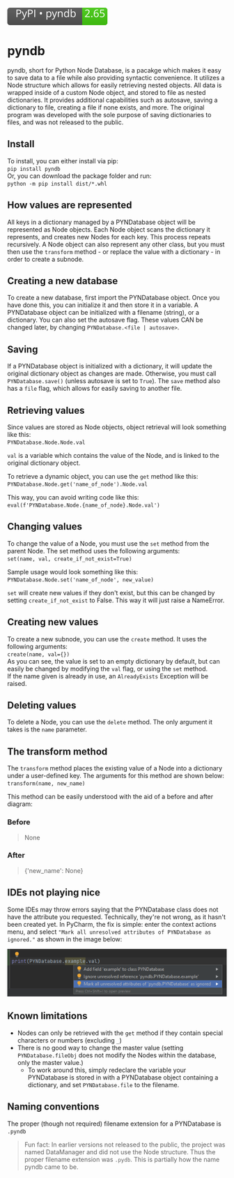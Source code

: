 [![PyPI version pyndb](https://raw.githubusercontent.com/jvadair/pyndb/main/github_assets/pypi_badge.svg)](https://pypi.org/project/pyndb/)
# pyndb
pyndb, short for Python Node Database, is a pacakge which makes it easy to save data to a file while also providing syntactic convenience. It utilizes a Node structure which allows for easily retrieving nested objects. All data is wrapped inside of a custom Node object, and stored to file as nested dictionaries. It  provides additional capabilities such as autosave, saving a dictionary to file, creating a file if none exists, and more. The original program was developed with  the sole purpose of saving dictionaries to files, and was not released to the public.

## Install
To install, you can either install via pip:  
`pip install pyndb`  
Or, you can download the package folder and run:  
`python -m pip install dist/*.whl`  

## How values are represented
All keys in a dictionary managed by a PYNDatabase object will be represented as Node objects. Each Node object scans the dictionary it represents, and creates new Nodes for each key. This process repeats recursively. A Node object can also represent any other class, but you must then use the `transform` method - or replace the value with a dictionary - in order to create a subnode.

## Creating a new database
To create a new database, first import the PYNDatabase object. Once you have done this, you can initialize it and then store it in a variable. A PYNDatabase object can be initialized with a filename (string), or a dictionary. You can also set the autosave flag. These values CAN be changed later, by changing `PYNDatabase.<file | autosave>`.

## Saving
If a PYNDatabase object is initialized with a dictionary, it will update the original dictionary object as changes are made. Otherwise, you must call `PYNDatabase.save()` (unless autosave is set to `True`). The `save` method also has a `file` flag, which allows for easily saving to another file.

## Retrieving values
Since values are stored as Node objects, object retrieval will look something like this:  
`PYNDatabase.Node.Node.val`  

`val` is a variable which contains the value of the Node, and is linked to the original dictionary object.  

To retrieve a dynamic object, you can use the `get` method like this:  
`PYNDatabase.Node.get('name_of_node').Node.val`  

This way, you can avoid writing code like this:  
`eval(f'PYNDatabase.Node.{name_of_node}.Node.val')`  

## Changing values
To change the value of a Node, you must use the `set` method from the parent Node. The set method uses the following arguments:  
`set(name, val, create_if_not_exist=True)`  

Sample usage would look something like this:  
`PYNDatabase.Node.set('name_of_node', new_value)`  

`set` will create new values if they don't exist, but this can be changed by setting `create_if_not_exist` to False. This way it will just raise a NameError.  

## Creating new values
To create a new subnode, you can use the `create` method. It uses the following arguments:  
`create(name, val={})`  
As you can see, the value is set to an empty dictionary by default, but can easily be changed by modifying the `val` flag, or using the `set` method.  
If the name given is already in use, an `AlreadyExists` Exception will be raised.  

## Deleting values
To delete a Node, you can use the `delete` method. The only argument it takes is the `name` parameter.  

## The transform method
The `transform` method places the existing value of a Node into a dictionary under a user-defined key. The arguments for this method are shown below:  
`transform(name, new_name)`  

This method can be easily understood with the aid of a before and after diagram:  
### Before
> None
### After
> {'new_name': None}

## IDEs not playing nice
Some IDEs may throw errors saying that the PYNDatabase class does not have the attribute you requested. Technically, they're not wrong, as it hasn't been created yet. In PyCharm, the fix is simple: enter the context actions menu, and select `"Mark all unresolved attributes of PYNDatabase as ignored."` as shown in the image below:  

![Pycharm fix](https://raw.githubusercontent.com/jvadair/pyndb/main/github_assets/pycharm_fix.png)

## Known limitations
- Nodes can only be retrieved with the `get` method if they contain special characters or numbers (excluding `_`)
- There is no good way to change the master value (setting `PYNDatabase.fileObj` does not modify the Nodes within the database, only the master value.)
  - To work around this, simply redeclare the variable your PYNDatabase is stored in with a PYNDatabase object containing a dictionary, and set `PYNDatabase.file` to the filename.

## Naming conventions
The proper (though not required) filename extension for a PYNDatabase is `.pyndb`
> Fun fact: In earlier versions not released to the public, the project was named DataManager and did not use the Node structure. Thus the proper filename extension was `.pydb`. This is partially how the name pyndb came to be.
